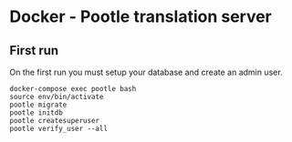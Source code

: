 # Docker - Pootle translation server

## First run

On the first run you must setup your database and create an admin user.

    docker-compose exec pootle bash
    source env/bin/activate
    pootle migrate
    pootle initdb
    pootle createsuperuser
    pootle verify_user --all
